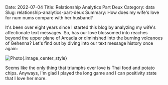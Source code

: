 Date: 2022-07-04
Title: Relationship Analytics Part Deux
Category: data
Slug: relationship-analytics-part-deux
Summary: How does my wife's love for num nums compare with her husband?

It's been over eight years since I started this blog by analyzing my wife's affectionate text messages. So, has our love blossomed into reaches beyond the upper plane of Arcadia or diminished into the burning volcanoes of Gehenna? Let's find out by diving into our text message history once again:

![Photo]({attach}/assets/data/2022/relationship-analytics-part-deux.png){.image_center_style}

Seems like the only thing that triumphs over love is Thai food and potato chips. Anyways, I'm glad I played the long game and I can positivity state that I love her more.
